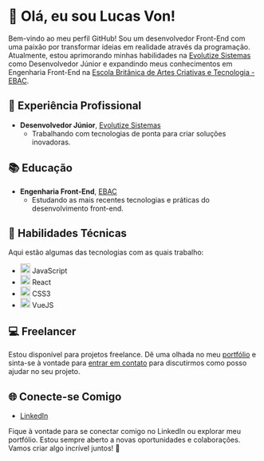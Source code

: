 # 👋 Olá, eu sou Lucas Von!

Bem-vindo ao meu perfil GitHub! Sou um desenvolvedor Front-End com uma paixão por transformar ideias em realidade através da programação. Atualmente, estou aprimorando minhas habilidades na [Evolutize Sistemas](https://evolutize.com.br) como Desenvolvedor Júnior e expandindo meus conhecimentos em Engenharia Front-End na [Escola Britânica de Artes Criativas e Tecnologia - EBAC](https://ebaconline.com.br).

## 💼 Experiência Profissional

- **Desenvolvedor Júnior**, [Evolutize Sistemas](https://evolutize.com.br)
  - Trabalhando com tecnologias de ponta para criar soluções inovadoras.

## 📚 Educação

- **Engenharia Front-End**, [EBAC](https://ebaconline.com.br)
  - Estudando as mais recentes tecnologias e práticas do desenvolvimento front-end.

## 🚀 Habilidades Técnicas

Aqui estão algumas das tecnologias com as quais trabalho:

- <img width="20" src="https://cdn.jsdelivr.net/gh/devicons/devicon/icons/javascript/javascript-original.svg" /> JavaScript
- <img width="20" src="https://cdn.jsdelivr.net/gh/devicons/devicon/icons/react/react-original.svg" /> React
- <img width="20" src="https://cdn.jsdelivr.net/gh/devicons/devicon/icons/css3/css3-original.svg" /> CSS3
- <img width="20" src="https://cdn.jsdelivr.net/gh/devicons/devicon/icons/vuejs/vuejs-original.svg" /> VueJS

## 💻 Freelancer

Estou disponível para projetos freelance. Dê uma olhada no meu [portfólio](https://lucasvon.netlify.app) e sinta-se à vontade para [entrar em contato](mailto:lucas.vhschunemann@gmail.com) para discutirmos como posso ajudar no seu projeto.

## 🌐 Conecte-se Comigo

- [LinkedIn](https://www.linkedin.com/in/lucas-von-helden-sch%C3%BCnemann-213590219/)

Fique à vontade para se conectar comigo no LinkedIn ou explorar meu portfólio. Estou sempre aberto a novas oportunidades e colaborações. Vamos criar algo incrível juntos! 🚀
